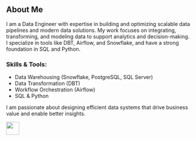 ## About Me

I am a Data Engineer with expertise in building and optimizing scalable data pipelines and modern data solutions. My work focuses on integrating, transforming, and modeling data to support analytics and decision-making. I specialize in tools like DBT, Airflow, and Snowflake, and have a strong foundation in SQL and Python.

### Skills & Tools:
- Data Warehousing (Snowflake, PostgreSQL, SQL Server)
- Data Transformation (DBT)
- Workflow Orchestration (Airflow)
- SQL & Python

I am passionate about designing efficient data systems that drive business value and enable better insights.

<img src="https://i.pinimg.com/originals/cf/77/de/cf77deb4c6d4023ff4362b9e32888ebc.gif" width="35">



